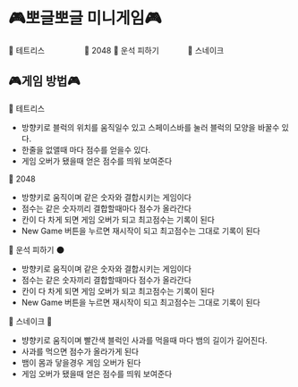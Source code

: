 # 🎮뽀글뽀글 미니게임🎮

📍 테트리스 &nbsp;&nbsp;&nbsp;&nbsp;&nbsp;&nbsp;&nbsp;&nbsp;&nbsp;&nbsp;&nbsp;&nbsp;&nbsp;&nbsp;&nbsp;&nbsp; 📍 2048 
📍 운석 피하기 &nbsp;&nbsp;&nbsp;&nbsp;&nbsp;&nbsp;&nbsp;&nbsp;&nbsp;&nbsp;&nbsp;  📍 스네이크

🎮게임 방법🎮 
-----------------------------------------
📍 테트리스 
- 방향키로 블럭의 위치를 움직일수 있고 스페이스바를 눌러 블럭의 모양을 바꿀수 있다.
- 한줄을 없앨때 마다 점수를 얻을수 있다.
- 게임 오버가 됐을때 얻은 점수를 띄워 보여준다

📍 2048 
- 방향키로 움직이며 같은 숫자와 결합시키는 게임이다
- 점수는 같은 숫자끼리 결합할때마다 점수가 올라간다
- 칸이 다 차게 되면 게임 오버가 되고 최고점수는 기록이 된다
- New Game 버튼을 누르면 재시작이 되고 최고점수는 그대로 기록이 된다

📍 운석 피하기 🌑
- 방향키로 움직이며 같은 숫자와 결합시키는 게임이다
- 점수는 같은 숫자끼리 결합할때마다 점수가 올라간다
- 칸이 다 차게 되면 게임 오버가 되고 최고점수는 기록이 된다
- New Game 버튼을 누르면 재시작이 되고 최고점수는 그대로 기록이 된다

📍 스네이크 🐍
- 뱡향키로 움직이며 빨간색 블럭인 사과를 먹을때 마다 뱀의 길이가 길어진다.
- 사과를 먹으면 점수가 올라가게 된다
- 뱀이 몸과 닿을경우 게임 오버가 된다
- 게임 오버가 됐을때 얻은 점수를 띄워 보여준다





  
